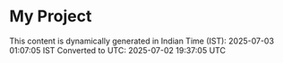 # My Project

This content is dynamically generated in Indian Time (IST): 2025-07-03 01:07:05 IST
Converted to UTC: 2025-07-02 19:37:05 UTC
